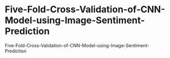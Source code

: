 # Five-Fold-Cross-Validation-of-CNN-Model-using-Image-Sentiment-Prediction
Five-Fold-Cross-Validation-of-CNN-Model-using-Image-Sentiment-Prediction
